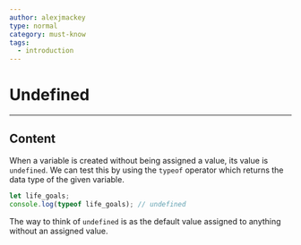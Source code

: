 ```yaml
---
author: alexjmackey
type: normal
category: must-know
tags:
  - introduction
---
```


# Undefined


---

## Content


When a variable is created without being assigned a value, its value is `undefined`. We can test this by using the `typeof` operator which returns the data type of the given variable.


```js
let life_goals;
console.log(typeof life_goals); // undefined
```

The way to think of `undefined` is as the default value assigned to anything without an assigned value.

